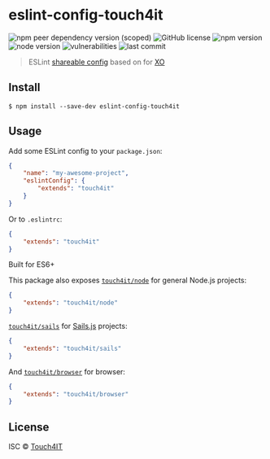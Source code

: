 # eslint-config-touch4it

![npm peer dependency version (scoped)](https://img.shields.io/npm/dependency-version/eslint-config-touch4it/peer/eslint)
![GitHub license](https://img.shields.io/badge/license-ISC-blue.svg)
![npm version](https://img.shields.io/npm/v/eslint-config-touch4it)
![node version](https://img.shields.io/node/v/eslint-config-touch4it)
![vulnerabilities](https://img.shields.io/snyk/vulnerabilities/npm/eslint-config-touch4it)
![last commit](https://img.shields.io/github/last-commit/touch4it/eslint-config-touch4it)

> ESLint [shareable config](https://eslint.org/docs/developer-guide/shareable-configs.html) based on for [XO](https://github.com/xojs/eslint-config-xo)

## Install

```
$ npm install --save-dev eslint-config-touch4it
```


## Usage

Add some ESLint config to your `package.json`:

```json
{
	"name": "my-awesome-project",
	"eslintConfig": {
		"extends": "touch4it"
	}
}
```

Or to `.eslintrc`:

```json
{
	"extends": "touch4it"
}
```

Built for ES6+

This package also exposes [`touch4it/node`](node.js) for general Node.js projects:

```json
{
	"extends": "touch4it/node"
}
```

[`touch4it/sails`](sails.js) for [Sails.js](https://sailsjs.com/) projects:

```json
{
	"extends": "touch4it/sails"
}
```

And [`touch4it/browser`](browser.js) for browser:

```json
{
	"extends": "touch4it/browser"
}
```

## License

ISC © [Touch4IT](https://www.touch4it.com)
